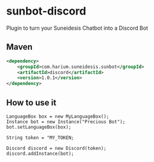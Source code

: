 # sunbot-discord
Plugin to turn your Suneidesis Chatbot into a Discord Bot

## Maven
```xml
<dependency>
    <groupId>com.harium.suneidesis.sunbot</groupId>
    <artifactId>discord</artifactId>
    <version>1.0.1</version>
</dependency>
```

## How to use it

```
LanguageBox box = new MyLanguageBox();
Instance bot = new Instance("Precious Bot");
bot.setLanguageBox(box);

String token = "MY_TOKEN;

Discord discord = new Discord(token);
discord.addInstance(bot);
```
